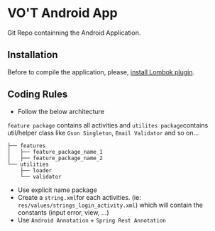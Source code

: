 # VO'T Android App

Git Repo containning the Android Application.

## Installation

Before to compile the application, please, [install Lombok plugin](https://projectlombok.org/setup/android.html).

## Coding Rules
 * Follow the below architecture

`feature package` contains all activities and `utilites package`contains util/helper class like `Gson Singleton`, `Email Validator` and so on...
```
├── features
│   ├── feature_package_name_1
│   ├── feature_package_name_2
└── utilities
    ├── loader
    └── validator
```

 * Use explicit name package
 * Create a `string.xml`for each activities. (ie: `res/values/strings_login_activity.xml`) which will contain the constants (input error, view, ...)
 * Use `Android Annotation` + `Spring Rest Annotation`
